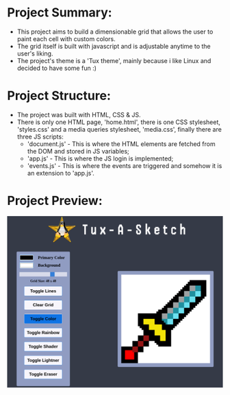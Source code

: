 <h1>Project Summary:</h1>

- This project aims to build a dimensionable grid that allows the user to paint each cell with custom colors.
- The grid itself is built with javascript and is adjustable anytime to the user's liking.
- The project's theme is a 'Tux theme', mainly because i like Linux and decided to have some fun :)

<h1>Project Structure:</h1>

- The project was built with HTML, CSS & JS.
- There is only one HTML page, 'home.html', there is one CSS stylesheet, 'styles.css' and a media queries stylesheet, 'media.css', finally there are three JS scripts:
    - 'document.js' - This is where the HTML elements are fetched from the DOM and stored in JS variables;
    - 'app.js' - This is where the JS login is implemented;
    - 'events.js' - This is where the events are triggered and somehow it is an extension to 'app.js'.

<h1>Project Preview:</h1>

<img src="./preview.png" alt="Project's preview">
